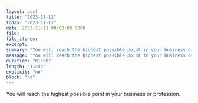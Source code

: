 ```yaml
---
layout: post
title: "2023-11-11"
today: "2023-11-11"
date: 2023-11-11 00:00:00 0000
file:
file_itunes:
excerpt:
summary: "You will reach the highest possible point in your business or profession."
message: "You will reach the highest possible point in your business or profession."
duration: "01:00"
length: "11444"
explicit: "no"
block: "no"
---
```

You will reach the highest possible point in your business or profession.

